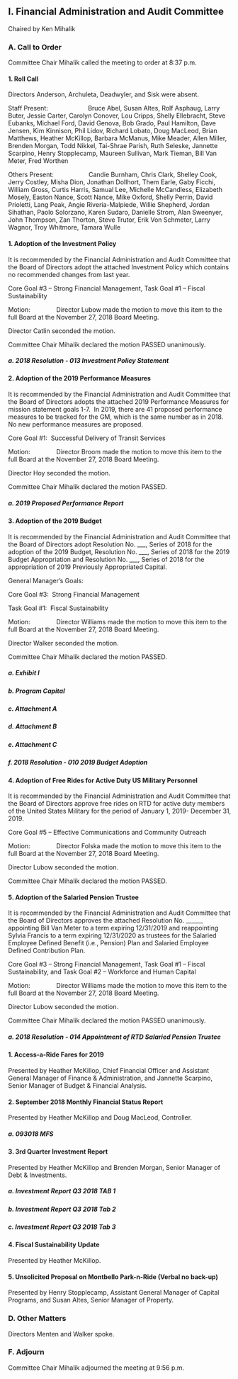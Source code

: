 ## I. Financial Administration and Audit Committee

Chaired by Ken Mihalik

### A. Call to Order

Committee Chair Mihalik called the meeting to order at 8:37 p.m.

#### 1. Roll Call

Directors Anderson, Archuleta, Deadwyler, and Sisk were absent.

Staff Present:                       Bruce Abel, Susan Altes, Rolf Asphaug, Larry Buter, Jessie Carter, Carolyn Conover, Lou Cripps, Shelly Ellebracht, Steve Eubanks, Michael Ford, David Genova, Bob Grado, Paul Hamilton, Dave Jensen, Kim Kinnison, Phil Lidov, Richard Lobato, Doug MacLeod, Brian Matthews, Heather McKillop, Barbara McManus, Mike Meader, Allen Miller, Brenden Morgan, Todd Nikkel, Tai-Shrae Parish, Ruth Seleske, Jannette Scarpino, Henry Stopplecamp, Maureen Sullivan, Mark Tieman, Bill Van Meter, Fred Worthen

Others Present:                    Candie Burnham, Chris Clark, Shelley Cook, Jerry Costley, Misha Dion, Jonathan Dollhort, Them Earle, Gaby Ficchi, William Gross, Curtis Harris, Samual Lee, Michelle McCandless, Elizabeth Mosely, Easton Nance, Scott Nance, Mike Oxford, Shelly Perrin, David Prioletti, Lang Peak, Angie Riveria-Malpiede, Willie Shepherd, Jordan Sihathan, Paolo Solorzano, Karen Sudaro, Danielle Strom, Alan Sweenyer, John Thompson, Zan Thorton, Steve Trutor, Erik Von Schmeter, Larry Wagnor, Troy Whitmore, Tamara Wulle

#### 1. Adoption of the Investment Policy

It is recommended by the Financial Administration and Audit Committee that the Board of Directors adopt the attached Investment Policy which contains no recommended changes from last year.

Core Goal #3 – Strong Financial Management, Task Goal #1 – Fiscal Sustainability

Motion:               Director Lubow made the motion to move this item to the full Board at the November 27, 2018 Board Meeting.

Director Catlin seconded the motion.

Committee Chair Mihalik declared the motion PASSED unanimously.

##### a. 2018 Resolution - 013 Investment Policy Statement

#### 2. Adoption of the 2019 Performance Measures

It is recommended by the Financial Administration and Audit Committee that the Board of Directors adopts the attached 2019 Performance Measures for mission statement goals 1-7.  In 2019, there are 41 proposed performance measures to be tracked for the GM, which is the same number as in 2018.  No new performance measures are proposed.

Core Goal #1:  Successful Delivery of Transit Services

Motion:               Director Broom made the motion to move this item to the full Board at the November 27, 2018 Board Meeting.

Director Hoy seconded the motion.

Committee Chair Mihalik declared the motion PASSED.

##### a. 2019 Proposed Performance Report

#### 3. Adoption of the 2019 Budget

It is recommended by the Financial Administration and Audit Committee that the Board of Directors adopt Resolution No. ___, Series of 2018 for the adoption of the 2019 Budget, Resolution No. ___, Series of 2018 for the 2019 Budget Appropriation and Resolution No. ___, Series of 2018 for the appropriation of 2019 Previously Appropriated Capital.

General Manager’s Goals:

Core Goal #3:  Strong Financial Management

Task Goal #1:  Fiscal Sustainability

Motion:               Director Williams made the motion to move this item to the full Board at the November 27, 2018 Board Meeting.

Director Walker seconded the motion.

Committee Chair Mihalik declared the motion PASSED.

##### a. Exhibit I

##### b. Program Capital

##### c. Attachment A

##### d. Attachment B

##### e. Attachment C

##### f. 2018 Resolution - 010 2019 Budget Adoption

#### 4. Adoption of Free Rides for Active Duty US Military Personnel

It is recommended by the Financial Administration and Audit Committee that the Board of Directors approve free rides on RTD for active duty members of the United States Military for the period of January 1, 2019- December 31, 2019.

Core Goal #5 – Effective Communications and Community Outreach

Motion:               Director Folska made the motion to move this item to the full Board at the November 27, 2018 Board Meeting.

Director Lubow seconded the motion.

Committee Chair Mihalik declared the motion PASSED.

#### 5. Adoption of the Salaried Pension Trustee

It is recommended by the Financial Administration and Audit Committee that the Board of Directors approves the attached Resolution No. ______ appointing Bill Van Meter to a term expiring 12/31/2019 and reappointing Sylvia Francis to a term expiring 12/31/2020 as trustees for the Salaried Employee Defined Benefit (i.e., Pension) Plan and Salaried Employee Defined Contribution Plan.

Core Goal #3 – Strong Financial Management, Task Goal #1 – Fiscal Sustainability, and Task Goal #2 – Workforce and Human Capital

Motion:               Director Williams made the motion to move this item to the full Board at the November 27, 2018 Board Meeting.

Director Lubow seconded the motion.

Committee Chair Mihalik declared the motion PASSED unanimously.

##### a. 2018 Resolution - 014 Appointment of RTD Salaried Pension Trustee

#### 1. Access-a-Ride Fares for 2019

Presented by Heather McKillop, Chief Financial Officer and Assistant General Manager of Finance & Administration, and Jannette Scarpino, Senior Manager of Budget & Financial Analysis.

#### 2. September 2018 Monthly Financial Status Report

Presented by Heather McKillop and Doug MacLeod, Controller.

##### a. 093018 MFS

#### 3. 3rd Quarter Investment Report

Presented by Heather McKillop and Brenden Morgan, Senior Manager of Debt & Investments.

##### a. Investment Report Q3 2018 TAB 1

##### b. Investment Report Q3 2018 Tab 2

##### c. Investment Report Q3 2018 Tab 3

#### 4. Fiscal Sustainability Update

Presented by Heather McKillop.

#### 5. Unsolicited Proposal on Montbello Park-n-Ride (Verbal no back-up)

Presented by Henry Stopplecamp, Assistant General Manager of Capital Programs, and Susan Altes, Senior Manager of Property.

### D. Other Matters

Directors Menten and Walker spoke.

### F. Adjourn

Committee Chair Mihalik adjourned the meeting at 9:56 p.m.